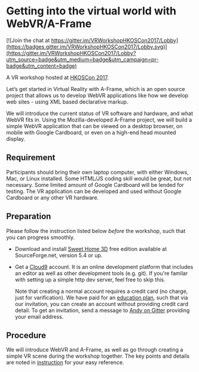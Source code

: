 # Getting into the virtual world with WebVR/A-Frame

[![Join the chat at https://gitter.im/VRWorkshopHKOSCon2017/Lobby](https://badges.gitter.im/VRWorkshopHKOSCon2017/Lobby.svg)](https://gitter.im/VRWorkshopHKOSCon2017/Lobby?utm_source=badge&utm_medium=badge&utm_campaign=pr-badge&utm_content=badge)

A VR workshop hosted at [HKOSCon 2017](https://hkoscon.org/2017/topics/getting-into-the-virtual-world-with-web-vr/).

Let’s get started in Virtual Reality with A-Frame, which is an open source project that allows us to develop WebVR applications like how we develop web sites - using XML based declarative markup.

We will introduce the current status of VR software and hardware, and what WebVR fits in. Using the Mozilla-developed A-Frame project, we will build a simple WebVR application that can be viewed on a desktop browser, on mobile with Google Cardboard, or even on a high-end head mounted display.

## Requirement

Participants should bring their own laptop computer, with either Windows, Mac, or Linux installed. Some HTML/JS coding skill would be great, but not necessary. Some limited amount of Google Cardboard will be lended for testing. The VR application can be developed and used without Google Cardboard or any other VR hardware.

## Preparation

Please follow the instruction listed below *before* the workshop, such that you can progress smoothly.

 * Download and install [Sweet Home 3D](http://www.sweethome3d.com/download.jsp) free edition available at SourceForge.net, version 5.4 or up.

 * Get a [Cloud9](https://c9.io/) account. It is an online development platform that includes an editor as well as other development tools (e.g. git). If you're familar with setting up a simple http dev server, feel free to skip this.
   
   Note that creating a normal account requires a credit card (no charge, just for varification). We have paid for an [education plan](https://c9.io/pricing), such that via our invitation, you can create an account without providing credit card detail. To get an invitation, send a message to [Andy on Gitter](https://gitter.im/andyli) providing your email address.

## Procedure

We will introduce WebVR and A-Frame, as well as go through creating a simple VR scene during the workshop together. The key points and details are noted in [instruction](instruction.md) for your easy reference.
